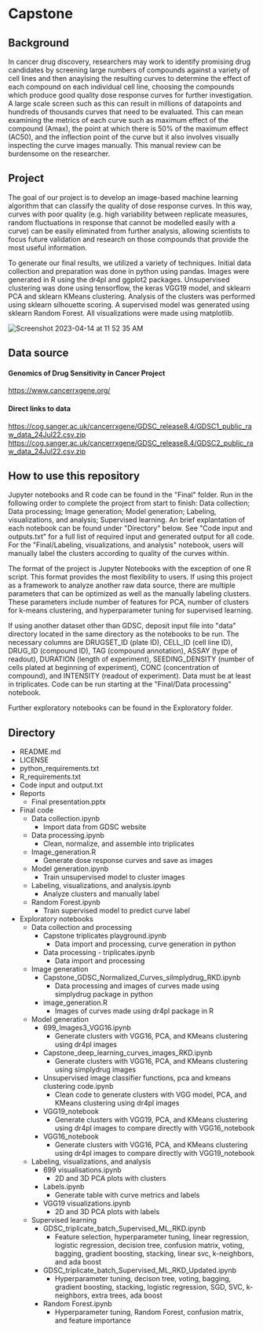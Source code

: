 # Capstone

## Background
In cancer drug discovery, researchers may work to identify promising drug candidates by screening large numbers of compounds against a variety of cell lines and then anaylsing the resulting curves to determine the effect of each compound on each individual cell line, choosing the compounds which produce good quality dose response curves for further investigation. A large scale screen such as this can result in millions of datapoints and hundreds of thousands curves that need to be evaluated. This can mean examining the metrics of each curve such as maximum effect of the compound (Amax), the point at which there is 50% of the maximum effect (AC50), and the inflection point of the curve but it also involves visually inspecting the curve images manually. This manual review can be burdensome on the researcher.  

## Project
The goal of our project is to develop an image-based machine learning algorithm that can classify the quality of dose response curves. In this way, curves with poor quality (e.g. high variability between replicate measures, random fluctuations in response that cannot be modelled easily with a curve) can be easily eliminated from further analysis, allowing scientists to focus future validation and research on those compounds that provide the most useful information. 

To generate our final results, we utilized a variety of techniques. Initial data collection and preparation was done in python using pandas. Images were generated in R using the dr4pl and ggplot2 packages. Unsupervised clustering was done using tensorflow, the keras VGG19 model, and sklearn PCA and sklearn KMeans clustering. Analysis of the clusters was performed using sklearn silhouette scoring. A supervised model was generated using sklearn Random Forest. All visualizations were made using matplotlib.

![Screenshot 2023-04-14 at 11 52 35 AM](https://user-images.githubusercontent.com/56646278/232093674-57f2c0de-e017-4d1c-938b-0df2ee11d605.png)

## Data source
#### Genomics of Drug Sensitivity in Cancer Project
https://www.cancerrxgene.org/

#### Direct links to data
https://cog.sanger.ac.uk/cancerrxgene/GDSC_release8.4/GDSC1_public_raw_data_24Jul22.csv.zip
https://cog.sanger.ac.uk/cancerrxgene/GDSC_release8.4/GDSC2_public_raw_data_24Jul22.csv.zip

## How to use this repository
Jupyter notebooks and R code can be found in the "Final" folder. Run in the following order to complete the project from start to finish: Data collection; Data processing; Image generation; Model generation; Labeling, visualizations, and analysis; Supervised learning. An brief explantation of each notebook can be found under "Directory" below. See "Code input and outputs.txt" for a full list of required input and generated output for all code. For the "Final/Labeling, visualizations, and analysis" notebook, users will manually label the clusters according to quality of the curves within. 

The format of the project is Jupyter Notebooks with the exception of one R script. This format provides the most flexibility to users. If using this project as a framework to analyze another raw data source, there are multiple parameters that can be optimized as well as the manually labeling clusters. These parameters include number of features for PCA, number of clusters for k-means clustering, and hyperparameter tuning for supervised learning.

If using another dataset other than GDSC, deposit input file into "data" directory located in the same directory as the notebooks to be run. The necessary columns are DRUGSET_ID (plate ID), CELL_ID (cell line ID), DRUG_ID (compound ID), TAG (compound annotation), ASSAY (type of readout), DURATION (length of experiment), SEEDING_DENSITY (number of cells plated at beginning of experiment), CONC (concentration of compound), and INTENSITY (readout of experiment). Data must be at least in triplicates. Code can be run starting at the "Final/Data processing" notebook.

Further exploratory notebooks can be found in the Exploratory folder. 

## Directory
* README.md
* LICENSE
* python_requirements.txt
* R_requirements.txt
* Code input and output.txt
* Reports
  * Final presentation.pptx
* Final code
  * Data collection.ipynb
    * Import data from GDSC website
  * Data processing.ipynb
    * Clean, normalize, and assemble into triplicates
  * Image_generation.R
    * Generate dose response curves and save as images 
  * Model generation.ipynb
    * Train unsupervised model to cluster images
  * Labeling, visualizations, and analysis.ipynb
    * Analyze clusters and manually label
  * Random Forest.ipynb
    * Train supervised model to predict curve label
* Exploratory notebooks
  * Data collection and processing
    * Capstone triplicates playground.ipynb
      * Data import and processing, curve generation in python
    * Data processing - triplicates.ipynb
      * Data import and processing
  * Image generation
    * Capstone_GDSC_Normalized_Curves_silmplydrug_RKD.ipynb
      * Data processing and images of curves made using simplydrug package in python
    * image_generation.R
      * Images of curves made using dr4pl package in R
  * Model generation
    * 699_Images3_VGG16.ipynb
      * Generate clusters with VGG16, PCA, and KMeans clustering using dr4pl images
    * Capstone_deep_learning_curves_images_RKD.ipynb
      * Generate clusters with VGG16, PCA, and KMeans clustering using simplydrug images
    * Unsupervised image classifier functions, pca and kmeans clustering code.ipynb
      * Clean code to generate clusters with VGG model, PCA, and KMeans clustering using dr4pl images
    * VGG19_notebook
      * Generate clusters with VGG19, PCA, and KMeans clustering using dr4pl images to compare directly with VGG16_notebook
    * VGG16_notebook
      * Generate clusters with VGG16, PCA, and KMeans clustering using dr4pl images to compare directly with VGG19_notebook
  * Labeling, visualizations, and analysis
    * 699 visualisations.ipynb
      * 2D and 3D PCA plots with clusters
    * Labels.ipynb
      * Generate table with curve metrics and labels
    * VGG19 visualizations.ipynb
      * 2D and 3D PCA plots with labels
  * Supervised learning
    * GDSC_triplicate_batch_Supervised_ML_RKD.ipynb
      * Feature selection, hyperparameter tuning, linear regression, logistic regression, decision tree, confusion matrix, voting, bagging, gradient boosting, stacking, linear svc, k-neighbors, and ada boost
    * GDSC_triplicate_batch_Supervised_ML_RKD_Updated.ipynb
      * Hyperparameter tuning, decison tree, voting, bagging, gradient boosting, stacking, logistic regression, SGD, SVC, k-neighbors, extra trees, ada boost
    * Random Forest.ipynb
      * Hyperparameter tuning, Random Forest, confusion matrix, and feature importance
